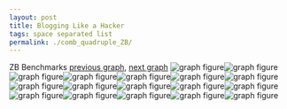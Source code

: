 ```yaml
---
layout: post
title: Blogging Like a Hacker
tags: space separated list
permalink: ./comb_quadruple_ZB/
---
```


ZB Benchmarks
[previous graph](./comb_quadruple_SORTD/), [next graph](./comb_quintuple_A/)
<img src="./images/quadruple/ZB/ZB-AVL_box.png" alt="graph figure"><img src="./images/quadruple/ZB/ZB-A_box.png" alt="graph figure"><img src="./images/quadruple/ZB/ZB-CYPHERD_box.png" alt="graph figure"><img src="./images/quadruple/ZB/ZB-EGG_box.png" alt="graph figure"><img src="./images/quadruple/ZB/ZB-FACE_box.png" alt="graph figure"><img src="./images/quadruple/ZB/ZB-FLOYD_box.png" alt="graph figure"><img src="./images/quadruple/ZB/ZB-F_box.png" alt="graph figure"><img src="./images/quadruple/ZB/ZB-H_box.png" alt="graph figure"><img src="./images/quadruple/ZB/ZB-JSOND_box.png" alt="graph figure"><img src="./images/quadruple/ZB/ZB-K_box.png" alt="graph figure"><img src="./images/quadruple/ZB/ZB-O_box.png" alt="graph figure"><img src="./images/quadruple/ZB/ZB-PDFD_box.png" alt="graph figure"><img src="./images/quadruple/ZB/ZB-RB_box.png" alt="graph figure"><img src="./images/quadruple/ZB/ZB-ROD_box.png" alt="graph figure"><img src="./images/quadruple/ZB/ZB-SMATRIX_box.png" alt="graph figure"><img src="./images/quadruple/ZB/ZB-SORTD_box.png" alt="graph figure"><img src="./images/quadruple/ZB/ZB-ZB_box.png" alt="graph figure">